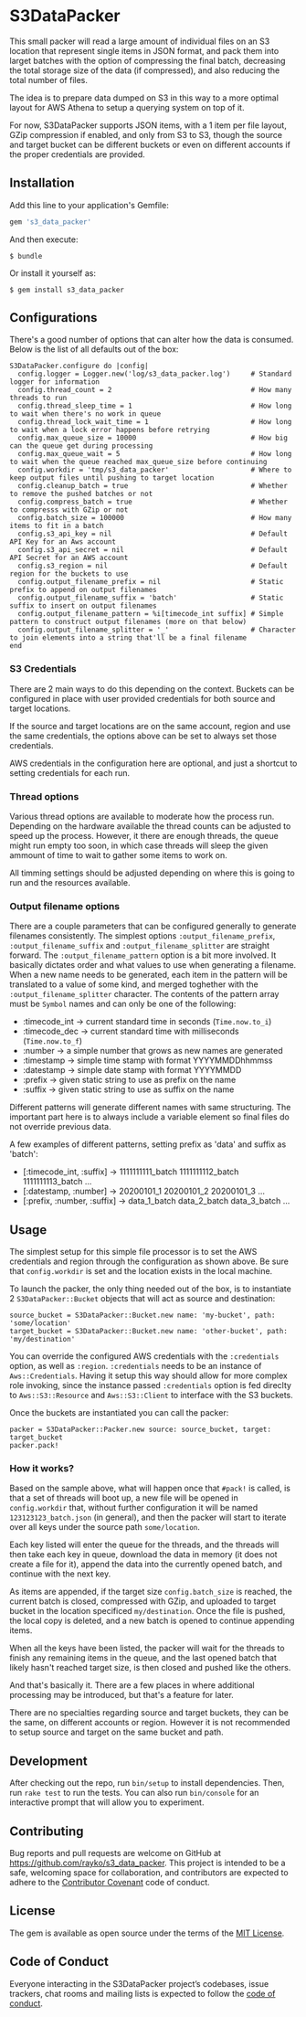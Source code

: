 # S3DataPacker

This small packer will read a large amount of individual files on an S3 location that represent single
items in JSON format, and pack them into larget batches with the option of compressing the final batch,
decreasing the total storage size of the data (if compressed), and also reducing the total number of files.

The idea is to prepare data dumped on S3 in this way to a more optimal layout for AWS Athena to setup
a querying system on top of it.

For now, S3DataPacker supports JSON items, with a 1 item per file layout, GZip compression if enabled, and
only from S3 to S3, though the source and target bucket can be different buckets or even on different accounts
if the proper credentials are provided.

## Installation

Add this line to your application's Gemfile:

```ruby
gem 's3_data_packer'
```

And then execute:

    $ bundle

Or install it yourself as:

    $ gem install s3_data_packer

## Configurations

There's a good number of options that can alter how the data is consumed. Below is the list of all defaults
out of the box:

```
S3DataPacker.configure do |config|
  config.logger = Logger.new('log/s3_data_packer.log')     # Standard logger for information
  config.thread_count = 2                                  # How many threads to run
  config.thread_sleep_time = 1                             # How long to wait when there's no work in queue
  config.thread_lock_wait_time = 1                         # How long to wait when a lock error happens before retrying
  config.max_queue_size = 10000                            # How big can the queue get during processing
  config.max_queue_wait = 5                                # How long to wait when the queue reached max_queue_size before continuing
  config.workdir = 'tmp/s3_data_packer'                    # Where to keep output files until pushing to target location
  config.cleanup_batch = true                              # Whether to remove the pushed batches or not
  config.compress_batch = true                             # Whether to compresss with GZip or not
  config.batch_size = 100000                               # How many items to fit in a batch
  config.s3_api_key = nil                                  # Default API Key for an Aws account
  config.s3_api_secret = nil                               # Default API Secret for an AWS account
  config.s3_region = nil                                   # Default region for the buckets to use
  config.output_filename_prefix = nil                      # Static prefix to append on output filenames
  config.output_filename_suffix = 'batch'                  # Static suffix to insert on output filenames
  config.output_filename_pattern = %i[timecode_int suffix] # Simple pattern to construct output filenames (more on that below)
  config.output_filename_splitter = '_'                    # Character to join elements into a string that'll be a final filename
end
```

### S3 Credentials

There are 2 main ways to do this depending on the context. Buckets can be configured in place with user provided
credentials for both source and target locations.

If the source and target locations are on the same account, region and use the same credentials, the options
above can be set to always set those credentials.

AWS credentials in the configuration here are optional, and just a shortcut to setting credentials for each
run.

### Thread options

Various thread options are available to moderate how the process run. Depending on the hardware available
the thread counts can be adjusted to speed up the process. However, it there are enough threads, the queue
might run empty too soon, in which case threads will sleep the given ammount of time to wait to gather
some items to work on.

All timming settings should be adjusted depending on where this is going to run and the resources available.

### Output filename options

There are a couple parameters that can be configured generally to generate filenames consistently. The simplest
options `:output_filename_prefix`, `:output_filename_suffix` and `:output_filename_splitter` are straight 
forward. The `:output_filename_pattern` option is a bit more involved. It basically dictates order and what 
values to use when generating a filename. When a new name needs to be generated, each item in the pattern will 
be translated to a value of some kind, and merged toghether with the `:output_filename_splitter` character. 
The contents of the pattern array must be `Symbol` names and can only be one of the following:

- :timecode_int -> current standard time in seconds (`Time.now.to_i`)
- :timecode_dec -> current standard time with milliseconds (`Time.now.to_f`)
- :number -> a simple number that grows as new names are generated
- :timestamp -> simple time stamp with format YYYYMMDDhhmmss
- :datestamp -> simple date stamp with format YYYYMMDD
- :prefix -> given static string to use as prefix on the name
- :suffix -> given static string to use as suffix on the name

Different patterns will generate different names with same structuring. The important part here is to always
include a variable element so final files do not override previous data.

A few examples of different patterns, setting prefix as 'data' and suffix as 'batch':

- [:timecode_int, :suffix] -> 1111111111_batch 1111111112_batch 1111111113_batch ...
- [:datestamp, :number] -> 20200101_1 20200101_2 20200101_3 ...
- [:prefix, :number, :suffix] -> data_1_batch data_2_batch data_3_batch ...

## Usage

The simplest setup for this simple file processor is to set the AWS credentials and region through the
configuration as shown above. Be sure that `config.workdir` is set and the location exists in the local
machine.

To launch the packer, the only thing needed out of the box, is to instantiate 2 `S3DataPacker::Bucket`
objects that will act as source and destination:

```
source_bucket = S3DataPacker::Bucket.new name: 'my-bucket', path: 'some/location'
target_bucket = S3DataPacker::Bucket.new name: 'other-bucket', path: 'my/destination'
```

You can override the configured AWS credentials with the `:credentials` option, as well as `:region`.
`:credentials` needs to be an instance of `Aws::Credentials`. Having it setup this way should allow
for more complex role invoking, since the instance passed `:credentials` option is fed direclty to
`Aws::S3::Resource` and `Aws::S3::Client` to interface with the S3 buckets.

Once the buckets are instantiated you can call the packer:

```
packer = S3DataPacker::Packer.new source: source_bucket, target: target_bucket
packer.pack!
```

### How it works?

Based on the sample above, what will happen once that `#pack!` is called, is that a set of threads will boot
up, a new file will be opened in `config.workdir` that, without further configuration it will be named
`123123123_batch.json` (in general), and then the packer will start to iterate over all keys under the 
source path `some/location`.

Each key listed will enter the queue for the threads, and the threads will then take each key in queue,
download the data in memory (it does not create a file for it), append the data into the currently opened
batch, and continue with the next key.

As items are appended, if the target size `config.batch_size` is reached, the current batch is closed,
compressed with GZip, and uploaded to target bucket in the location specificed `my/destination`. Once
the file is pushed, the local copy is deleted, and a new batch is opened to continue appending items.

When all the keys have been listed, the packer will wait for the threads to finish any remaining items in the
queue, and the last opened batch that likely hasn't reached target size, is then closed and pushed like the
others.

And that's basically it. There are a few places in where additional processing may be introduced, but that's
a feature for later.

There are no specialties regarding source and target buckets, they can be the same, on different accounts
or region. However it is not recommended to setup source and target on the same bucket and path.

## Development

After checking out the repo, run `bin/setup` to install dependencies. Then, run `rake test` to run the tests. 
You can also run `bin/console` for an interactive prompt that will allow you to experiment.

## Contributing

Bug reports and pull requests are welcome on GitHub at https://github.com/rayko/s3_data_packer. 
This project is intended to be a safe, welcoming space for collaboration, and contributors are expected to 
adhere to the [Contributor Covenant](http://contributor-covenant.org) code of conduct.

## License

The gem is available as open source under the terms of the [MIT License](https://opensource.org/licenses/MIT).

## Code of Conduct

Everyone interacting in the S3DataPacker project’s codebases, issue trackers, chat rooms and mailing lists 
is expected to follow the [code of conduct](https://github.com/[USERNAME]/s3_data_packer/blob/master/CODE_OF_CONDUCT.md).
